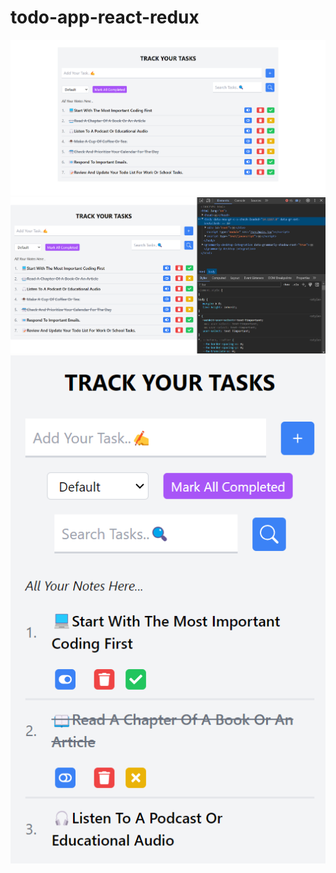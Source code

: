 # todo-app-react-redux

![todo-app-react-redux](/src/assets/github-cover.png)
![todo-app-react-redux](/src/assets/tab-view.png)
![todo-app-react-redux](/src/assets/mobile-view.png)
